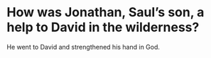 # How was Jonathan, Saul’s son, a help to David in the wilderness?

He went to David and strengthened his hand in God.
